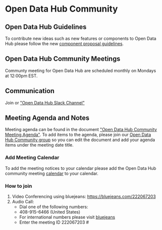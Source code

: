 # Open Data Hub Community

## Open Data Hub Guidelines
To contribute new ideas such as new features or components to Open Data Hub please follow the new [component proposal guidelines](GuidelinesForNewComponents.md). 
## Open Data Hub Community Meetings
Communty meeting for Open Data Hub are scheduled monthly on Mondays at 
12:00pm EST.

## Communication
Join or ["Open Data Hub Slack Channel"]( https://docs.google.com/document/d/1u6Kwn_uBwrlYnEE1wBkK-7USXCFuD_0IU8gKhGdfuuw/edit#heading=h.93q1spfojyd1)

## Meeting Agenda and Notes
Meeting agenda can be found in the document ["Open Data Hub Community Meeting Agenda"](https://docs.google.com/document/d/1u6Kwn_uBwrlYnEE1wBkK-7USXCFuD_0IU8gKhGdfuuw/edit?usp=sharing).
To add items to the agenda, please join our [Open Data Hub Community group](https://groups.google.com/g/odh-community) so you can edit the document and add your agenda items under the meeting date title.


### Add Meeting Calendar
To add the meeting notices to your calendar please add the Open Data Hub 
community meeting [calendar](https://calendar.google.com/calendar?cid=cmVkaGF0LmNvbV92bW1pMW5tdHQyZGJjdXVqcmJ1aGo5N2pya0Bncm91cC5jYWxlbmRhci5nb29nbGUuY29t) to your calendar.

### How to join
1. Video  Conferencing using bluejeans: https://bluejeans.com/222067203
2. Audio Call: 
   - Dial one of the following numbers:
   - 408-915-6466 (United States)
   - For international numbers please visit [bluejeans](https://www.redhat.com/en/conference-numbers)
   - Enter the meeting ID 222067203 #
